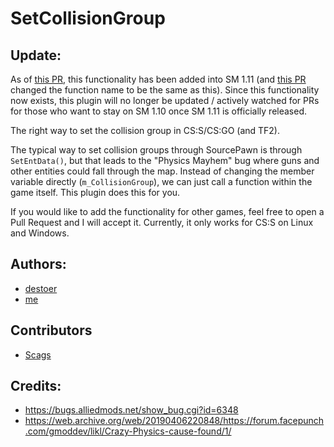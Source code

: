 # SetCollisionGroup

## Update:
As of [this PR](https://github.com/alliedmodders/sourcemod/pull/1507), this functionality has been added into SM 1.11 (and [this PR](https://github.com/alliedmodders/sourcemod/pull/1513) changed the function name to be the same as this). Since this functionality now exists, this plugin will no longer be updated / actively watched for PRs for those who want to stay on SM 1.10 once SM 1.11 is officially released.

The right way to set the collision group in CS:S/CS:GO (and TF2).

The typical way to set collision groups through SourcePawn is through `SetEntData()`, but that leads to the "Physics Mayhem" bug where guns and other entities could fall through the map. Instead of changing the member variable directly (`m_CollisionGroup`), we can just call a function within the game itself. This plugin does this for you.

If you would like to add the functionality for other games, feel free to open a Pull Request and I will accept it. Currently, it only works for CS:S on Linux and Windows.

## Authors:
* [destoer](https://github.com/destoer)
* [me](https://github.com/ashort96)

## Contributors
* [Scags](https://github.com/Scags)

## Credits:
* <https://bugs.alliedmods.net/show_bug.cgi?id=6348>
* <https://web.archive.org/web/20190406220848/https://forum.facepunch.com/gmoddev/likl/Crazy-Physics-cause-found/1/>
